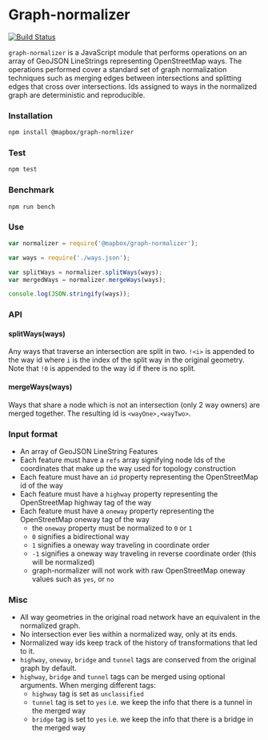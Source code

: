 # Graph-normalizer

[![Build Status](https://travis-ci.com/mapbox/graph-normalizer.svg?token=L2z9Dgm3tWM4E4xpoHDL&branch=master)](https://travis-ci.com/mapbox/graph-normalizer)

`graph-normalizer` is a JavaScript module that performs operations on an array of GeoJSON LineStrings representing OpenStreetMap ways. The operations performed cover a standard set of graph normalization techniques such as merging edges between intersections and splitting edges that cross over intersections. Ids assigned to ways in the normalized graph are deterministic and reproducible.

### Installation

```sh
npm install @mapbox/graph-normlizer
```

### Test

```sh
npm test
```

### Benchmark

```
npm run bench
```

### Use

```js
var normalizer = require('@mapbox/graph-normalizer');

var ways = require('./ways.json');

var splitWays = normalizer.splitWays(ways);
var mergedWays = normalizer.mergeWays(ways);

console.log(JSON.stringify(ways));
```

### API

#### splitWays(ways)

Any ways that traverse an intersection are split in two. `!<i>` is appended to the way id where `i` is the index of the split way in the original geometry. Note that `!0` is appended to the way id if there is no split.

#### mergeWays(ways)

Ways that share a node which is not an intersection (only 2 way owners) are merged together. The resulting id is `<wayOne>,<wayTwo>`.

### Input format

- An array of GeoJSON LineString Features
- Each feature must have a `refs` array signifying node Ids of the coordinates that make up the way used for topology construction
- Each feature must have an `id` property representing the OpenStreetMap id of the way
- Each feature must have a `highway` property representing the OpenStreetMap highway tag of the way
- Each feature must have a `oneway` property representing the OpenStreetMap oneway tag of the way
  - the `oneway` property must be normalized to `0` or `1`
  - `0` signifies a bidirectional way
  - `1` signifies a oneway way traveling in coordinate order
  - `-1` signifies a oneway way traveling in reverse coordinate order (this will be normalized)
  - graph-normalizer will not work with raw OpenStreetMap oneway values such as `yes`, or `no`

### Misc

- All way geometries in the original road network have an equivalent in the normalized graph.
- No intersection ever lies within a normalized way, only at its ends.
- Normalized way ids keep track of the history of transformations that led to it.
- `highway`, `oneway`, `bridge` and `tunnel` tags are conserved from the original graph by default.
- `highway`, `bridge` and `tunnel` tags can be merged using optional arguments. When merging different tags:
  - `highway` tag is set as `unclassified`
  - `tunnel` tag is set to `yes` i.e. we keep the info that there is a tunnel in the merged way
  - `bridge` tag is set to `yes` i.e. we keep the info that there is a bridge in the merged way

